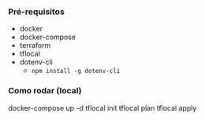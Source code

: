 ### Pré-requisitos
- docker
- docker-compose
- terraform
- tflocal
- dotenv-cli
  - `npm install -g dotenv-cli`

### Como rodar (local)
docker-compose up -d
tflocal init
tflocal plan
tflocal apply